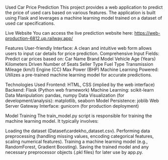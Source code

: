 Used Car Price Prediction
This project provides a web application to predict the price of used cars based on various features. The application is built using Flask and leverages a machine learning model trained on a dataset of used car specifications.

Live Website
You can access the live prediction website here: https://web-production-6812.up.railway.app/

Features
User-friendly Interface: A clean and intuitive web form allows users to input car details for price prediction.
Comprehensive Input Fields: Predict car prices based on:
Car Name
Brand
Model
Vehicle Age (Years)
Kilometers Driven
Number of Seats
Seller Type
Fuel Type
Transmission
Mileage (km/l)
Engine (CC)
Max Power (BHP)
Machine Learning Powered: Utilizes a pre-trained machine learning model for accurate predictions.

Technologies Used
Frontend: HTML, CSS (implied by the web interface)
Backend: Flask (Python web framework)
Machine Learning: scikit-learn
Data Manipulation: pandas, numpy
Data Visualization (for development/analysis): matplotlib, seaborn
Model Persistence: joblib
Web Server Gateway Interface: gunicorn (for production deployment)

Model Training
The train_model.py script is responsible for training the machine learning model. It typically involves:

Loading the dataset (Dataset\cardekho_dataset.csv).
Performing data preprocessing (handling missing values, encoding categorical features, scaling numerical features).
Training a machine learning model (e.g., RandomForest, Gradient Boosting).
Saving the trained model and any necessary preprocessor objects (.pkl files) for later use by app.py.